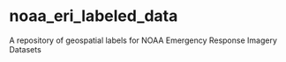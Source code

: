 # noaa_eri_labeled_data
A repository of geospatial labels for NOAA Emergency Response Imagery Datasets
